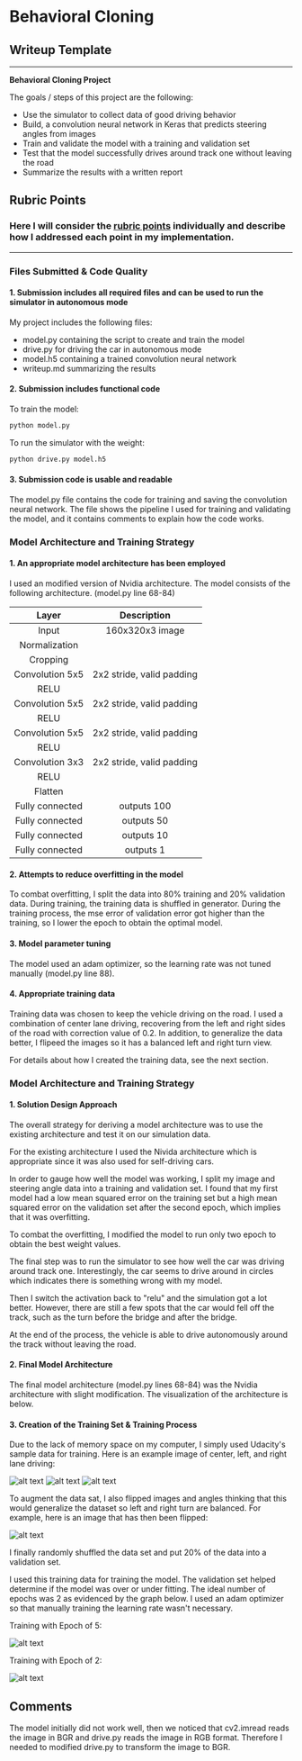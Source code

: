 # **Behavioral Cloning** 

## Writeup Template

---

**Behavioral Cloning Project**

The goals / steps of this project are the following:
* Use the simulator to collect data of good driving behavior
* Build, a convolution neural network in Keras that predicts steering angles from images
* Train and validate the model with a training and validation set
* Test that the model successfully drives around track one without leaving the road
* Summarize the results with a written report


[//]: # (Image References)

[image1]: ./images/center.jpg "Center"
[image2]: ./images/left.jpg "Left"
[image3]: ./images/right.jpg "Right"
[image4]: ./images/flipped.png "Flipped"
[image5]: ./images/epoch5.png "Epoch 5"
[image6]: ./images/epoch2.png "Epoch 2"


## Rubric Points
### Here I will consider the [rubric points](https://review.udacity.com/#!/rubrics/432/view) individually and describe how I addressed each point in my implementation.  

---
### Files Submitted & Code Quality

#### 1. Submission includes all required files and can be used to run the simulator in autonomous mode

My project includes the following files:
* model.py containing the script to create and train the model
* drive.py for driving the car in autonomous mode
* model.h5 containing a trained convolution neural network 
* writeup.md summarizing the results

#### 2. Submission includes functional code
To train the model:
```sh
python model.py
```
To run the simulator with the weight:
```sh
python drive.py model.h5
```

#### 3. Submission code is usable and readable

The model.py file contains the code for training and saving the convolution neural network. The file shows the pipeline I used for training and validating the model, and it contains comments to explain how the code works.

### Model Architecture and Training Strategy

#### 1. An appropriate model architecture has been employed

I used an modified version of Nvidia architecture. The model consists of the following architecture. (model.py line 68-84)

| Layer         		|     Description	        					| 
|:---------------------:|:---------------------------------------------:| 
| Input         		| 160x320x3 image   							|
| Normalization         		|    							| 
| Cropping         		|   							| 
| Convolution 5x5     	| 2x2 stride, valid padding	  |
| RELU					|												|
| Convolution 5x5     	| 2x2 stride, valid padding	  |
| RELU					|												|
| Convolution 5x5     	| 2x2 stride, valid padding	  |
| RELU					|												|
| Convolution 3x3     	| 2x2 stride, valid padding	  |
| RELU					|												|
| Flatten            |       |
| Fully connected | outputs 100|
| Fully connected | outputs 50|
| Fully connected | outputs 10|
| Fully connected | outputs 1|


#### 2. Attempts to reduce overfitting in the model

To combat overfitting, I split the data into 80% training and 20% validation data. During training, the training data is shuffled in generator. 
During the training process, the mse error of validation error got higher than the training, so I lower the epoch to obtain the optimal model. 

#### 3. Model parameter tuning

The model used an adam optimizer, so the learning rate was not tuned manually (model.py line 88).

#### 4. Appropriate training data

Training data was chosen to keep the vehicle driving on the road. I used a combination of center lane driving, recovering from the left and right sides of the road with correction value of 0.2. In addition, to generalize the data better, I flipeed the images so it has a balanced left and right turn view. 

For details about how I created the training data, see the next section. 

### Model Architecture and Training Strategy

#### 1. Solution Design Approach

The overall strategy for deriving a model architecture was to use the existing architecture and test it on our simulation data. 

For the existing architecture I used the Nivida architecture which is appropriate since it was also used for self-driving cars. 

In order to gauge how well the model was working, I split my image and steering angle data into a training and validation set. I found that my first model had a low mean squared error on the training set but a high mean squared error on the validation set after the second epoch, which implies that it was overfitting. 

To combat the overfitting, I modified the model to run only two epoch to obtain the best weight values.

The final step was to run the simulator to see how well the car was driving around track one. Interestingly, the car seems to drive around in circles which indicates there is something wrong with my model.

Then I switch the activation back to "relu" and the simulation got a lot better. However, there are still a few spots that the car would fell off the track, such as the turn before the bridge and after the bridge. 

At the end of the process, the vehicle is able to drive autonomously around the track without leaving the road.

#### 2. Final Model Architecture

The final model architecture (model.py lines 68-84) was the Nvidia architecture with slight modification. 
The visualization of the architecture is below.

#### 3. Creation of the Training Set & Training Process

Due to the lack of memory space on my computer, I simply used Udacity's sample data for training. Here is an example image of center, left, and right lane driving:

![alt text][image1]
![alt text][image2]
![alt text][image3]

To augment the data sat, I also flipped images and angles thinking that this would generalize the dataset so left and right turn are balanced. For example, here is an image that has then been flipped:

![alt text][image4]

I finally randomly shuffled the data set and put 20% of the data into a validation set. 

I used this training data for training the model. The validation set helped determine if the model was over or under fitting. The ideal number of epochs was 2 as evidenced by the graph below. I used an adam optimizer so that manually training the learning rate wasn't necessary.

Training with Epoch of 5:

![alt text][image5]

Training with Epoch of 2:

![alt text][image6]

## Comments

The model initially did not work well, then we noticed that cv2.imread reads the image in BGR and drive.py reads the image in RGB format. Therefore I needed to modified drive.py to transform the image to BGR. 
